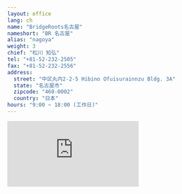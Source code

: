 ```yaml
---
layout: office
lang: ch
name: "BridgeRoots名古屋"
nameshort: "BR 名古屋"
alias: "nagoya"
weight: 3
chief: "松川 知弘"
tel: "+81-52-232-2505"
fax: "+81-52-232-2556"
address:
  street: "中区丸内2-2-5 Hibino Ofuisurainnzu Bldg. 3A"
  state: "名古屋市"
  zipcode: "460-0002"
  country: "日本"
hours: "9:00 ~ 18:00 (工作日)"
---
```


<iframe src="https://www.google.com/maps/embed?pb=!1m18!1m12!1m3!1d2305.989393579934!2d136.89669713501928!3d35.17752772455541!2m3!1f0!2f0!3f0!3m2!1i1024!2i768!4f13.1!3m3!1m2!1s0x600376d226147745%3A0x423dc9db935f7261!2s2+Chome-2-5+Marunouchi%2C+Naka-ku%2C+Nagoya-shi%2C+Aichi-ken+460-0002%2C+Japan!5e0!3m2!1sen!2sus!4v1474180264186" frameborder="0" style="border:0" allowfullscreen class="center-block googlemap"></iframe>
